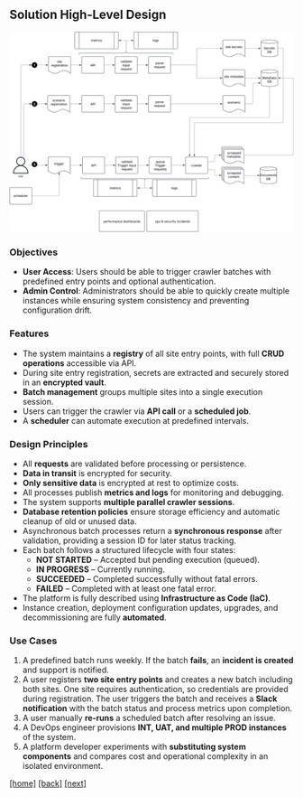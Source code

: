 ## Solution High-Level Design  
![Solution High-Level Design](solHLD.svg)  

### Objectives  

- **User Access**: Users should be able to trigger crawler batches with predefined entry points and optional authentication.  
- **Admin Control**: Administrators should be able to quickly create multiple instances while ensuring system consistency and preventing configuration drift.  

### Features  

- The system maintains a **registry** of all site entry points, with full **CRUD operations** accessible via API.  
- During site entry registration, secrets are extracted and securely stored in an **encrypted vault**.  
- **Batch management** groups multiple sites into a single execution session.  
- Users can trigger the crawler via **API call** or a **scheduled job**.  
- A **scheduler** can automate execution at predefined intervals.  

### Design Principles  

- All **requests** are validated before processing or persistence.  
- **Data in transit** is encrypted for security.  
- **Only sensitive data** is encrypted at rest to optimize costs.  
- All processes publish **metrics and logs** for monitoring and debugging.  
- The system supports **multiple parallel crawler sessions**.  
- **Database retention policies** ensure storage efficiency and automatic cleanup of old or unused data.  
- Asynchronous batch processes return a **synchronous response** after validation, providing a session ID for later status tracking.  
- Each batch follows a structured lifecycle with four states:  
  - **NOT STARTED** – Accepted but pending execution (queued).  
  - **IN PROGRESS** – Currently running.  
  - **SUCCEEDED** – Completed successfully without fatal errors.  
  - **FAILED** – Completed with at least one fatal error.  
- The platform is fully described using **Infrastructure as Code (IaC)**.  
- Instance creation, deployment configuration updates, upgrades, and decommissioning are fully **automated**.  

### Use Cases  

1. A predefined batch runs weekly. If the batch **fails**, an **incident is created** and support is notified.  
2. A user registers **two site entry points** and creates a new batch including both sites. One site requires authentication, so credentials are provided during registration. The user triggers the batch and receives a **Slack notification** with the batch status and process metrics upon completion.  
3. A user manually **re-runs** a scheduled batch after resolving an issue.  
4. A DevOps engineer provisions **INT, UAT, and multiple PROD instances** of the system.  
5. A platform developer experiments with **substituting system components** and compares cost and operational complexity in an isolated environment.  

[[home]](../README.md)
[[back]](../README.md)
[[next]](solutionLLD.md)